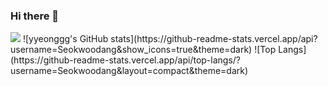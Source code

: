 ### Hi there 👋
 <img src="https://img.shields.io/badge/JavaScript-F7DF1E?style=flat-square&logo=JavaScript&logoColor=black"/>
![yyeonggg's GitHub stats](https://github-readme-stats.vercel.app/api?username=Seokwoodang&show_icons=true&theme=dark)
![Top Langs](https://github-readme-stats.vercel.app/api/top-langs/?username=Seokwoodang&layout=compact&theme=dark)
